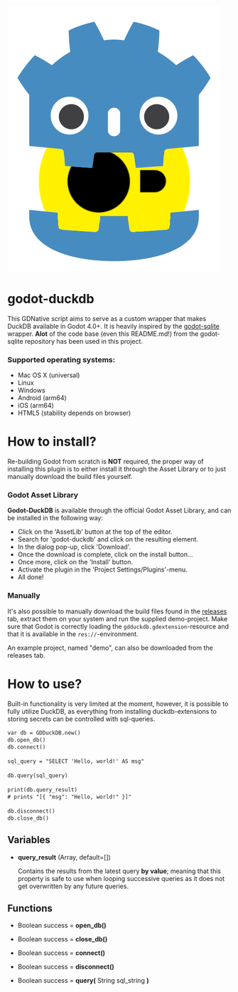 

![gdduckdb](logo/gdduckdb.png?raw=true  "Godot DuckDB Icon")

# godot-duckdb

This GDNative script aims to serve as a custom wrapper that makes DuckDB available in Godot 4.0+.
It is heavily inspired by the [godot-sqlite](https://github.com/2shady4u/godot-sqlite) wrapper. **Alot** of the code base (even this README.md!) from the godot-sqlite repository has been used in this project.

### Supported operating systems:
- Mac OS X (universal)
- Linux
- Windows
- Android (arm64)
- iOS (arm64)
- HTML5 (stability depends on browser)

# How to install?

Re-building Godot from scratch is **NOT** required, the proper way of installing this plugin is to either install it through the Asset Library or to just manually download the build files yourself.

### Godot Asset Library

**Godot-DuckDB** is available through the official Godot Asset Library, and can be installed in the following way:

- Click on the 'AssetLib' button at the top of the editor.
- Search for 'godot-duckdb' and click on the resulting element.
- In the dialog pop-up, click 'Download'.
- Once the download is complete, click on the install button...
- Once more, click on the 'Install' button.
- Activate the plugin in the 'Project Settings/Plugins'-menu.
- All done!

### Manually

It's also possible to manually download the build files found in the [releases](https://github.com/mrjsj/godot-duckdb/releases) tab, extract them on your system and run the supplied demo-project. Make sure that Godot is correctly loading the `gdduckdb.gdextension`-resource and that it is available in the `res://`-environment.

An example project, named "demo", can also be downloaded from the releases tab.

# How to use?

Built-in functionality is very limited at the moment, however, it is possible to fully utilize DuckDB, as everything from installing duckdb-extensions to storing secrets can be controlled with sql-queries.


```gdscript
var db = GDDuckDB.new()
db.open_db()
db.connect()

sql_query = "SELECT 'Hello, world!' AS msg"

db.query(sql_query)

print(db.query_result)
# prints "[{ "msg": "Hello, world!" }]"

db.disconnect()
db.close_db()

```
## Variables

- **query_result** (Array, default=[])

    Contains the results from the latest query **by value**; meaning that this property is safe to use when looping successive queries as it does not get overwritten by any future queries.


## Functions

- Boolean success = **open_db()**

- Boolean success = **close_db()**

- Boolean success = **connect()**

- Boolean success = **disconnect()**

- Boolean success = **query(** String sql_string **)**

